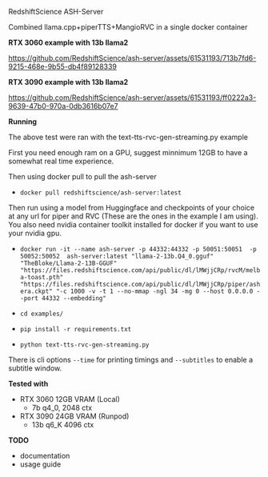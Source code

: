 RedshiftScience ASH-Server

Combined llama.cpp+piperTTS+MangioRVC in a single docker container

**RTX 3060 example with 13b llama2**


https://github.com/RedshiftScience/ash-server/assets/61531193/713b7fd6-9215-468e-9b55-db4f89128339


**RTX 3090 example with 13b llama2**



https://github.com/RedshiftScience/ash-server/assets/61531193/ff0222a3-9639-47b0-970a-0db3616b07e7

**Running**

The above test were ran with the text-tts-rvc-gen-streaming.py example

First you need enough ram on a GPU, suggest minnimum 12GB to have a somewhat real time experience.

Then using docker pull to pull the ash-server

- ```docker pull redshiftscience/ash-server:latest```

Then run using a model from Huggingface and checkpoints of your choice at any url for piper and RVC (These are the ones in the example I am using).
You also need nvidia container toolkit installed for docker if you want to use your nvidia gpu.

- ```docker run -it --name ash-server -p 44332:44332 -p 50051:50051  -p 50052:50052  ash-server:latest "llama-2-13b.Q4_0.gguf" "TheBloke/Llama-2-13B-GGUF" "https://files.redshiftscience.com/api/public/dl/lMWjjCRp/rvcM/melba-toast.pth" "https://files.redshiftscience.com/api/public/dl/lMWjjCRp/piper/ashera.ckpt" "-c 1000 -v -t 1 --no-mmap -ngl 34 -mg 0 --host 0.0.0.0 --port 44332 --embedding"```

- ```cd examples/```
- ```pip install -r requirements.txt```
- ```python text-tts-rvc-gen-streaming.py```

There is cli options ```--time``` for printing timings and ```--subtitles``` to enable a subtitle window.

**Tested with**

- RTX 3060 12GB VRAM (Local)
  - 7b q4_0, 2048 ctx
- RTX 3090 24GB VRAM (Runpod)
  - 13b q6_K 4096 ctx


**TODO**

- documentation
- usage guide
